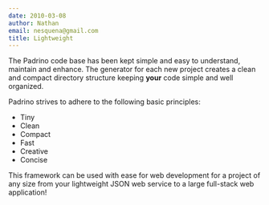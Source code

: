 ```yaml
---
date: 2010-03-08
author: Nathan
email: nesquena@gmail.com
title: Lightweight
---
```


The Padrino code base has been kept simple and easy to understand, maintain and enhance. The generator for each new project creates a clean and compact directory structure keeping **your** code simple and well organized.

Padrino strives to adhere to the following basic principles:

-   Tiny
-   Clean
-   Compact
-   Fast
-   Creative
-   Concise

This framework can be used with ease for web development for a project of any size from your lightweight JSON web service to a large full-stack web application!
